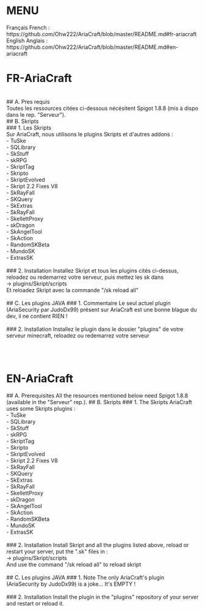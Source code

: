 <h1>MENU</h1>
Français French : https://github.com/Ohw222/AriaCraft/blob/master/README.md#fr-ariacraft <br>
English Anglais : https://github.com/Ohw222/AriaCraft/blob/master/README.md#en-ariacraft
<br>

<h1 id="fr">FR-AriaCraft</h1><br> 
## A. Pres requis<br> 
Toutes les ressources citées ci-dessous nécésitent Spigot 1.8.8 (mis à dispo dans le rep. "Serveur"). <br> 
## B. Skripts <br> 
### 1. Les Skripts <br> 
Sur AriaCraft, nous utilisons le plugins Skripts et d'autres addons :
<br>    - TuSke
<br>    - SQLibrary
<br>    - SkStuff
<br>    - skRPG
<br>    - SkriptTag
<br>    - Skripto
<br>    - SkriptEvolved
<br>    - Skript 2.2 Fixes V8
<br>    - SkRayFall
<br>    - SKQuery
<br>    - SkExtras
<br>    - SkRayFall
<br>    - SkellettProxy
<br>    - skDragon
<br>    - SkAngelTool
<br>    - SkAction
<br>    - RandomSKBeta
<br>    - MundoSK
<br>    - ExtrasSK
<br><br>
### 2. Installation
Installez Skript et tous les plugins cités ci-dessus, reloadez ou redemarrez votre serveur, puis mettez les sk dans
<br>		-> plugins/Skript/scripts
<br>Et reloadez Skript avec la commande "/sk reload all"
<br><br>
## C. Les plugins JAVA 
### 1. Commentaire
Le seul actuel plugin (AriaSecurity par JudoDx99) présent sur AriaCraft est une bonne blague du dev, il ne contient RIEN ! 
<br><br>
### 2. Installation
Installez le plugin dans le dossier "plugins" de votre serveur minecraft, reloadez ou redemarrez votre serveur


<br><br>


<h1 id="en">EN-AriaCraft</h1>
## A. Prerequisites
All the resources mentioned below need Spigot 1.8.8 (available in the "Serveur" rep.).
## B. Skripts 
### 1. The Skripts
AriaCraft uses some Skripts plugins :
<br>    - TuSke
<br>    - SQLibrary
<br>    - SkStuff
<br>    - skRPG
<br>    - SkriptTag
<br>    - Skripto
<br>    - SkriptEvolved
<br>    - Skript 2.2 Fixes V8
<br>    - SkRayFall
<br>    - SKQuery
<br>    - SkExtras
<br>    - SkRayFall
<br>    - SkellettProxy
<br>    - skDragon
<br>    - SkAngelTool
<br>    - SkAction
<br>    - RandomSKBeta
<br>    - MundoSK
<br>    - ExtrasSK
<br><br>
### 2. Installation
Install Skript and all the plugins listed above, reload or restart your server, put the ".sk" files in :
<br>		-> plugins/Skript/scripts
<br>And use the command "/sk reload all" to reload skript
<br><br>
## C. Les plugins JAVA 
### 1. Note
The only AriaCraft's plugin (AriaSecurity by JudoDx99) is a joke... It's EMPTY ! 
<br><br>
### 2. Installation
Install the plugin in the "plugins" repository of your server and restart or reload it.
